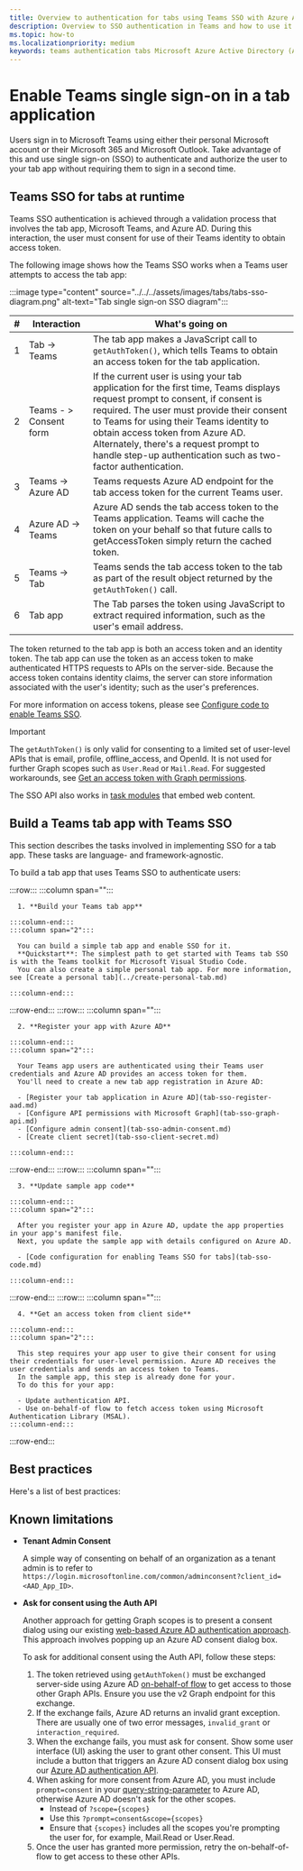 ```yaml
---
title: Overview to authentication for tabs using Teams SSO with Azure AD
description: Overview to SSO authentication in Teams and how to use it in tabs
ms.topic: how-to
ms.localizationpriority: medium
keywords: teams authentication tabs Microsoft Azure Active Directory (Azure AD)
---
```

# Enable Teams single sign-on in a tab application

Users sign in to Microsoft Teams using either their personal Microsoft account or their Microsoft 365 and Microsoft Outlook. Take advantage of this and use single sign-on (SSO) to authenticate and authorize the user to your tab app without requiring them to sign in a second time.

## Teams SSO for tabs at runtime

Teams SSO authentication is achieved through a validation process that involves the tab app, Microsoft Teams, and Azure AD. During this interaction, the user must consent for use of their Teams identity to obtain access token.

The following image shows how the Teams SSO works when a Teams user attempts to access the tab app:

:::image type="content" source="../../../assets/images/tabs/tabs-sso-diagram.png" alt-text="Tab single sign-on SSO diagram":::

| # | Interaction | What's going on |
| --- | --- | --- |
| 1 | Tab -> Teams | The tab app makes a JavaScript call to `getAuthToken()`, which tells Teams to obtain an access token for the tab application. |
| 2 | Teams - > Consent form | If the current user is using your tab application for the first time, Teams displays request prompt to consent, if consent is required. The user must provide their consent to Teams for using their Teams identity to obtain access token from Azure AD. <br> Alternately, there's a request prompt to handle step-up authentication such as two-factor authentication. |
| 3 | Teams -> Azure AD | Teams requests Azure AD endpoint for the tab access token for the current Teams user. |
| 4 | Azure AD -> Teams | Azure AD sends the tab access token to the Teams application. Teams will cache the token on your behalf so that future calls to getAccessToken simply return the cached token. |
| 5 | Teams -> Tab | Teams sends the tab access token to the tab as part of the result object returned by the `getAuthToken()` call. |
| 6 | Tab app | The Tab parses the token using JavaScript to extract required information, such as the user's email address. |

The token returned to the tab app is both an access token and an identity token. The tab app can use the token as an access token to make authenticated HTTPS requests to APIs on the server-side. Because the access token contains identity claims, the server can store information associated with the user's identity; such as the user's preferences.

For more information on access tokens, please see [Configure code to enable Teams SSO](tab-sso-code.md).

> [!IMPORTANT]
> The `getAuthToken()` is only valid for consenting to a limited set of user-level APIs that is email, profile, offline_access, and OpenId. It is not used for further Graph scopes such as `User.Read` or `Mail.Read`. For suggested workarounds, see [Get an access token with Graph permissions](tab-sso-token-graph.md).

The SSO API also works in [task modules](../../../task-modules-and-cards/what-are-task-modules.md) that embed web content.

## Build a Teams tab app with Teams SSO

This section describes the tasks involved in implementing SSO for a tab app. These tasks are language- and framework-agnostic.

To build a tab app that uses Teams SSO to authenticate users:

:::row:::
    :::column span="":::

      1. **Build your Teams tab app**
    
    :::column-end:::
    :::column span="2":::
        
      You can build a simple tab app and enable SSO for it.
      **Quickstart**: The simplest path to get started with Teams tab SSO is with the Teams toolkit for Microsoft Visual Studio Code. 
      You can also create a simple personal tab app. For more information, see [Create a personal tab](../create-personal-tab.md)
    
    :::column-end:::
:::row-end:::
:::row:::
    :::column span="":::

      2. **Register your app with Azure AD**

    :::column-end:::
    :::column span="2":::

      Your Teams app users are authenticated using their Teams user credentials and Azure AD provides an access token for them.
      You'll need to create a new tab app registration in Azure AD:

      - [Register your tab application in Azure AD](tab-sso-register-aad.md)
      - [Configure API permissions with Microsoft Graph](tab-sso-graph-api.md)
      - [Configure admin consent](tab-sso-admin-consent.md)
      - [Create client secret](tab-sso-client-secret.md)

    :::column-end:::
:::row-end:::
:::row:::
    :::column span="":::

      3. **Update sample app code**

    :::column-end:::
    :::column span="2":::

      After you register your app in Azure AD, update the app properties in your app's manifest file.
      Next, you update the sample app with details configured on Azure AD.

      - [Code configuration for enabling Teams SSO for tabs](tab-sso-code.md)

    :::column-end:::
:::row-end:::
:::row:::
    :::column span="":::

      4. **Get an access token from client side**

    :::column-end:::
    :::column span="2":::

      This step requires your app user to give their consent for using their credentials for user-level permission. Azure AD receives the user credentials and sends an access token to Teams.
      In the sample app, this step is already done for your.
      To do this for your app:

      - Update authentication API.
      - Use on-behalf-of flow to fetch access token using Microsoft Authentication Library (MSAL).
    :::column-end:::
:::row-end:::

## Best practices

Here's a list of best practices:

## Known limitations

- **Tenant Admin Consent**

    A simple way of consenting on behalf of an organization as a tenant admin is to refer to `https://login.microsoftonline.com/common/adminconsent?client_id=<AAD_App_ID>`.

- **Ask for consent using the Auth API**

    Another approach for getting Graph scopes is to present a consent dialog using our existing [web-based Azure AD authentication approach](~/tabs/how-to/authentication/auth-tab-aad.md#navigate-to-the-authorization-page-from-your-pop-up-page). This approach involves popping up an Azure AD consent dialog box.

    To ask for additional consent using the Auth API, follow these steps:

    1. The token retrieved using `getAuthToken()` must be exchanged server-side using Azure AD [on-behalf-of flow](/azure/active-directory/develop/v2-oauth2-on-behalf-of-flow) to get access to those other Graph APIs. Ensure you use the v2 Graph endpoint for this exchange.
    2. If the exchange fails, Azure AD returns an invalid grant exception. There are usually one of two error messages, `invalid_grant` or `interaction_required`.
    3. When the exchange fails, you must ask for consent. Show some user interface (UI) asking the user to grant other consent. This UI must include a button that triggers an Azure AD consent dialog box using our [Azure AD authentication API](~/concepts/authentication/auth-silent-aad.md).
    4. When asking for more consent from Azure AD, you must include `prompt=consent` in your [query-string-parameter](~/tabs/how-to/authentication/auth-silent-aad.md#get-the-user-context) to Azure AD, otherwise Azure AD doesn't ask for the other scopes.
        * Instead of `?scope={scopes}`
        * Use this `?prompt=consent&scope={scopes}`
        * Ensure that `{scopes}` includes all the scopes you're prompting the user for, for example, Mail.Read or User.Read.
    5. Once the user has granted more permission, retry the on-behalf-of-flow to get access to these other APIs.
